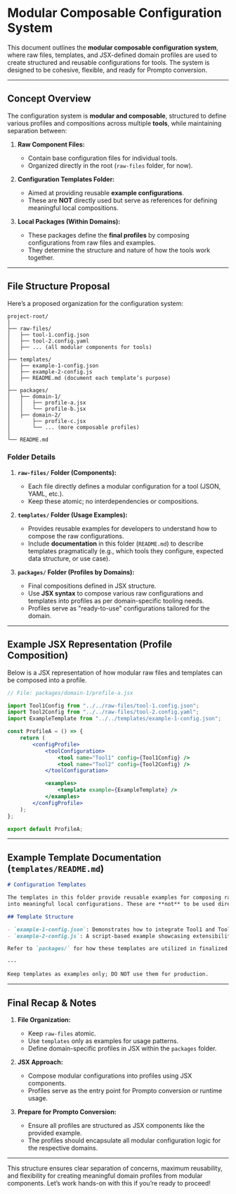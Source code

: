 # Modular Composable Configuration System

This document outlines the **modular composable configuration system**, where raw files, templates, and JSX-defined
domain profiles are used to create structured and reusable configurations for tools. The system is designed to be
cohesive, flexible, and ready for Prompto conversion.

---

## Concept Overview

The configuration system is **modular and composable**, structured to define various profiles and compositions across
multiple **tools**, while maintaining separation between:

1. **Raw Component Files:**
    - Contain base configuration files for individual tools.
    - Organized directly in the root (`raw-files` folder, for now).

2. **Configuration Templates Folder:**
    - Aimed at providing reusable **example configurations**.
    - These are **NOT** directly used but serve as references for defining meaningful local compositions.

3. **Local Packages (Within Domains):**
    - These packages define the **final profiles** by composing configurations from raw files and examples.
    - They determine the structure and nature of how the tools work together.

---

## File Structure Proposal

Here’s a proposed organization for the configuration system:

```plaintext
project-root/
│
├── raw-files/
│   ├── tool-1.config.json
│   ├── tool-2.config.yaml
│   ├── ... (all modular components for tools)
│
├── templates/
│   ├── example-1-config.json
│   ├── example-2-config.js
│   ├── README.md (document each template’s purpose)
│
├── packages/
│   ├── domain-1/
│   │   ├── profile-a.jsx
│   │   └── profile-b.jsx
│   ├── domain-2/
│       ├── profile-c.jsx
│       └── ... (more composable profiles)
│
└── README.md
```

### Folder Details

1. **`raw-files/` Folder (Components):**
    - Each file directly defines a modular configuration for a tool (JSON, YAML, etc.).
    - Keep these atomic; no interdependencies or compositions.

2. **`templates/` Folder (Usage Examples):**
    - Provides reusable examples for developers to understand how to compose the raw configurations.
    - Include **documentation** in this folder (`README.md`) to describe templates pragmatically (e.g., which tools they
      configure, expected data structure, or use case).

3. **`packages/` Folder (Profiles by Domains):**
    - Final compositions defined in JSX structure.
    - Use **JSX syntax** to compose various raw configurations and templates into profiles as per domain-specific
      tooling needs.
    - Profiles serve as "ready-to-use" configurations tailored for the domain.

---

## Example JSX Representation (Profile Composition)

Below is a JSX representation of how modular raw files and templates can be composed into a profile.

```jsx
// File: packages/domain-1/profile-a.jsx

import Tool1Config from "../../raw-files/tool-1.config.json";
import Tool2Config from "../../raw-files/tool-2.config.yaml";
import ExampleTemplate from "../../templates/example-1-config.json";

const ProfileA = () => {
    return (
        <configProfile>
            <toolConfiguration>
                <tool name="Tool1" config={Tool1Config} />
                <tool name="Tool2" config={Tool2Config} />
            </toolConfiguration>

            <examples>
                <template example={ExampleTemplate} />
            </examples>
        </configProfile>
    );
};

export default ProfileA;
```

---

## Example Template Documentation (`templates/README.md`)

```markdown
# Configuration Templates

The templates in this folder provide reusable examples for composing raw configuration files 
into meaningful local configurations. These are **not** to be used directly but serve as guidance.

## Template Structure

- `example-1-config.json`: Demonstrates how to integrate Tool1 and Tool2 configurations for basic workflows.
- `example-2-config.js`: A script-based example showcasing extensibility with advanced hooks or overrides.

Refer to `packages/` for how these templates are utilized in finalized profiles.

---

Keep templates as examples only; DO NOT use them for production.
```

---

## Final Recap & Notes

1. **File Organization:**
    - Keep `raw-files` atomic.
    - Use `templates` only as examples for usage patterns.
    - Define domain-specific profiles in JSX within the `packages` folder.

2. **JSX Approach:**
    - Compose modular configurations into profiles using JSX components.
    - Profiles serve as the entry point for Prompto conversion or runtime usage.

3. **Prepare for Prompto Conversion:**
    - Ensure all profiles are structured as JSX components like the provided example.
    - The profiles should encapsulate all modular configuration logic for the respective domains.

---

This structure ensures clear separation of concerns, maximum reusability, and flexibility for creating meaningful domain
profiles from modular components. Let’s work hands-on with this if you’re ready to proceed!